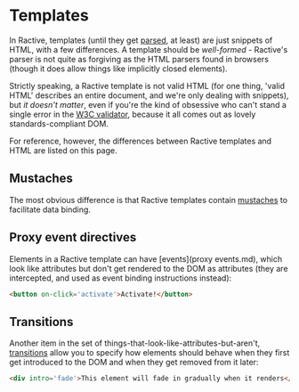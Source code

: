 # Templates

In Ractive, templates (until they get [parsed](ractive-parse.md), at least) are just snippets of HTML, with a few differences. A template should be *well-formed* - Ractive's parser is not quite as forgiving as the HTML parsers found in browsers (though it does allow things like implicitly closed elements).

Strictly speaking, a Ractive template is not valid HTML (for one thing, 'valid HTML' describes an entire document, and we're only dealing with snippets), but *it doesn't matter*, even if you're the kind of obsessive who can't stand a single error in the [W3C validator](http://validator.w3.org/), because it all comes out as lovely standards-compliant DOM.

For reference, however, the differences between Ractive templates and HTML are listed on this page.

## Mustaches

The most obvious difference is that Ractive templates contain [mustaches](mustaches.md) to facilitate data binding.

## Proxy event directives

Elements in a Ractive template can have [events](proxy events.md), which look like attributes but don't get rendered to the DOM as attributes (they are intercepted, and used as event binding instructions instead):

```html
<button on-click='activate'>Activate!</button>
```

## Transitions

Another item in the set of things-that-look-like-attributes-but-aren't, [transitions](transitions.md) allow you to specify how elements should behave when they first get introduced to the DOM and when they get removed from it later:

```html
<div intro='fade'>This element will fade in gradually when it renders</div>
```
